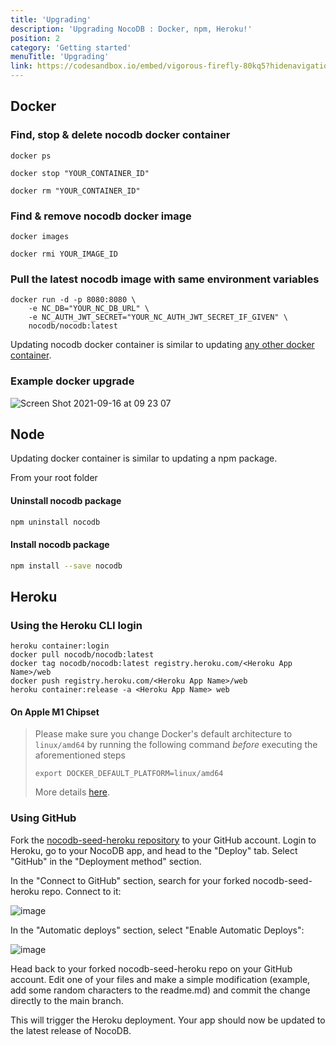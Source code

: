 ```yaml
---
title: 'Upgrading'
description: 'Upgrading NocoDB : Docker, npm, Heroku!'
position: 2
category: 'Getting started'
menuTitle: 'Upgrading'
link: https://codesandbox.io/embed/vigorous-firefly-80kq5?hidenavigation=1&theme=dark
---
```


## Docker
### Find, stop & delete nocodb docker container 
```
docker ps

docker stop "YOUR_CONTAINER_ID"

docker rm "YOUR_CONTAINER_ID"
```

### Find & remove nocodb docker image
```
docker images

docker rmi YOUR_IMAGE_ID
```

### Pull the latest nocodb image with same environment variables
```
docker run -d -p 8080:8080 \
    -e NC_DB="YOUR_NC_DB_URL" \
    -e NC_AUTH_JWT_SECRET="YOUR_NC_AUTH_JWT_SECRET_IF_GIVEN" \
    nocodb/nocodb:latest
```

Updating nocodb docker container is similar to updating [any other docker container](https://www.whitesourcesoftware.com/free-developer-tools/blog/update-docker-images/).
 
### Example docker upgrade
![Screen Shot 2021-09-16 at 09 23 07](https://user-images.githubusercontent.com/5435402/133578984-53c6b96b-3e8b-4a96-b6c2-36f3c09ffdde.png)



## Node 

Updating docker container is similar to updating a npm package.

From your root folder 

#### Uninstall nocodb package
```bash
npm uninstall nocodb
```
#### Install nocodb package
```bash
npm install --save nocodb
```


## Heroku

### Using the Heroku CLI login

```
heroku container:login
docker pull nocodb/nocodb:latest
docker tag nocodb/nocodb:latest registry.heroku.com/<Heroku App Name>/web
docker push registry.heroku.com/<Heroku App Name>/web
heroku container:release -a <Heroku App Name> web
```

#### On Apple M1 Chipset 

> Please make sure you change Docker's default architecture to `linux/amd64` by running the following command _before_ executing the aforementioned steps
> 
> ```export DOCKER_DEFAULT_PLATFORM=linux/amd64```
>
> More details [here](https://medium.com/geekculture/from-apple-silicon-to-heroku-docker-registry-without-swearing-36a2f59b30a3). 

### Using GitHub

Fork the [nocodb-seed-heroku repository](https://github.com/nocodb/nocodb-seed-heroku) to your GitHub account.
Login to Heroku, go to your NocoDB app, and head to the "Deploy" tab.
Select "GitHub" in the "Deployment method" section.

In the "Connect to GitHub" section, search for your forked nocodb-seed-heroku repo. Connect to it:

![image](https://user-images.githubusercontent.com/55474996/143479577-e8bdc1f0-99d1-4072-8d95-4879cc54ddb2.png)

In the "Automatic deploys" section, select "Enable Automatic Deploys":

![image](https://user-images.githubusercontent.com/55474996/143479705-b5280199-aa31-40db-a5aa-7586eb918c01.png)

Head back to your forked nocodb-seed-heroku repo on your GitHub account. Edit one of your files and make a simple modification (example, add some random characters to the readme.md) and commit the change directly to the main branch.

This will trigger the Heroku deployment. Your app should now be updated to the latest release of NocoDB.
